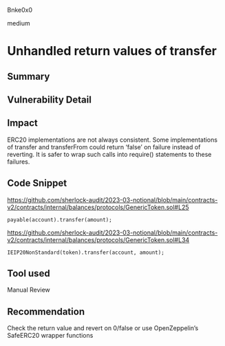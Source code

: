Bnke0x0

medium

# Unhandled return values of transfer

## Summary

## Vulnerability Detail

## Impact
ERC20 implementations are not always consistent. Some implementations of transfer and transferFrom could return ‘false’ on failure instead of reverting. It is safer to wrap such calls into require() statements to these failures.

## Code Snippet
https://github.com/sherlock-audit/2023-03-notional/blob/main/contracts-v2/contracts/internal/balances/protocols/GenericToken.sol#L25

```solidity
payable(account).transfer(amount);
```


https://github.com/sherlock-audit/2023-03-notional/blob/main/contracts-v2/contracts/internal/balances/protocols/GenericToken.sol#L34

```solidity
IEIP20NonStandard(token).transfer(account, amount);
```

## Tool used

Manual Review

## Recommendation
Check the return value and revert on 0/false or use OpenZeppelin’s SafeERC20 wrapper functions